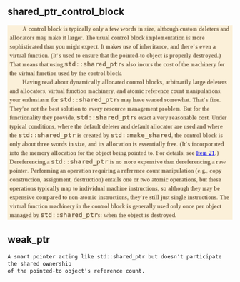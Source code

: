 shared_ptr_control_block
------------------------
![shared_ptr_control_block](https://github.com/Youcheng/CPPFun/blob/master/SmartPointer/controlblock.png)


weak_ptr
--------
    A smart pointer acting like std::shared_ptr but doesn't participate the shared ownership 
    of the pointed-to object's reference count.